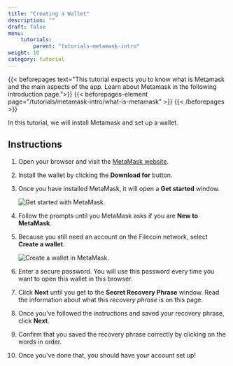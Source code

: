 ```yaml
---
title: "Creating a Wallet"
description: ""
draft: false
menu:
    tutorials:
        parent: "tutorials-metamask-intro"
weight: 10
category: tutorial
---
```


{{< beforepages text="This tutorial expects you to know what is Metamask and the main aspects of the app. Learn about Metamask in the following introduction page.">}}
  {{< beforepages-element page="/tutorials/metamask-intro/what-is-metamask" >}}
{{< /beforepages >}}

In this tutorial, we will install Metamask and set up a wallet.

## Instructions

1. Open your browser and visit the [MetaMask website](https://metamask.io/).
1. Install the wallet by clicking the **Download for** button.
1. Once you have installed MetaMask, it will open a **Get started** window.

   ![Get started with MetaMask.](metamask-get-started.png)

1. Follow the prompts until you MetaMask asks if you are **New to MetaMask**.
1. Because you still need an account on the Filecoin network, select **Create a wallet**.

   ![Create a wallet in MetaMask.](metamask-create-new-wallet.png)

1. Enter a secure password. You will use this password every time you want to open this wallet in this browser.
1. Click **Next** until you get to the **Secret Recovery Phrase** window. Read the information about what this _recovery phrase_ is on this page.
1. Once you've followed the instructions and saved your recovery phrase, click **Next**.
1. Confirm that you saved the recovery phrase correctly by clicking on the words in order.
1. Once you've done that, you should have your account set up!
